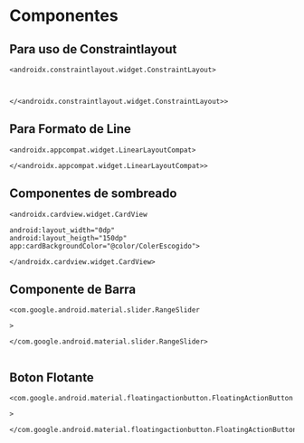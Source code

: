 # Componentes
## Para uso de Constraintlayout
```
<androidx.constraintlayout.widget.ConstraintLayout>



</<androidx.constraintlayout.widget.ConstraintLayout>>
```
### 

## Para Formato de Line

```
<androidx.appcompat.widget.LinearLayoutCompat>

</<androidx.appcompat.widget.LinearLayoutCompat>>
```
## Componentes de sombreado
```
<androidx.cardview.widget.CardView

android:layout_width="0dp"
android:layout_heigth="150dp"
app:cardBackgroundColor="@color/ColerEscogido">

</androidx.cardview.widget.CardView>
```
## Componente de Barra
```
<com.google.android.material.slider.RangeSlider

>

</com.google.android.material.slider.RangeSlider>
     
```
## Boton Flotante
```
<com.google.android.material.floatingactionbutton.FloatingActionButton

>
            
</com.google.android.material.floatingactionbutton.FloatingActionButton>
```